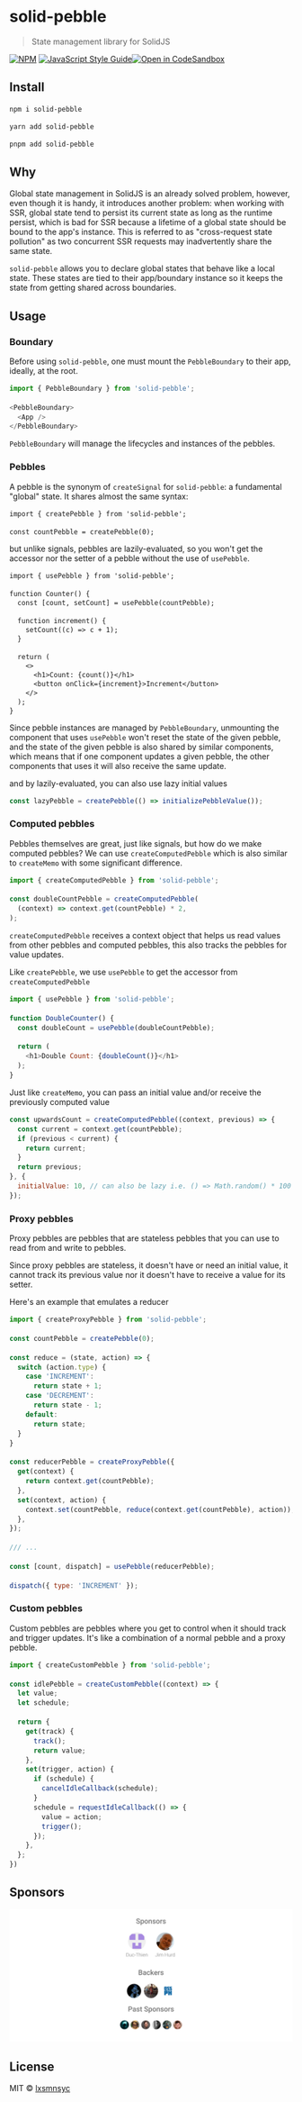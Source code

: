 # solid-pebble

> State management library for SolidJS

[![NPM](https://img.shields.io/npm/v/solid-pebble.svg)](https://www.npmjs.com/package/solid-pebble) [![JavaScript Style Guide](https://badgen.net/badge/code%20style/airbnb/ff5a5f?icon=airbnb)](https://github.com/airbnb/javascript)[![Open in CodeSandbox](https://img.shields.io/badge/Open%20in-CodeSandbox-blue?style=flat-square&logo=codesandbox)](https://codesandbox.io/s/github/LXSMNSYC/solid-pebble/tree/main/examples/demo)

## Install

```bash
npm i solid-pebble
```

```bash
yarn add solid-pebble
```

```bash
pnpm add solid-pebble
```

## Why

Global state management in SolidJS is an already solved problem, however, even though it is handy, it introduces another problem: when working with SSR, global state tend to persist its current state as long as the runtime persist, which is bad for SSR because a lifetime of a global state should be bound to the app's instance. This is referred to as "cross-request state pollution" as two concurrent SSR requests may inadvertently share the same state.

`solid-pebble` allows you to declare global states that behave like a local state. These states are tied to their app/boundary instance so it keeps the state from getting shared across boundaries.

## Usage

### Boundary

Before using `solid-pebble`, one must mount the `PebbleBoundary` to their app, ideally, at the root.

```js
import { PebbleBoundary } from 'solid-pebble';

<PebbleBoundary>
  <App />
</PebbleBoundary>
```

`PebbleBoundary` will manage the lifecycles and instances of the pebbles.

### Pebbles

A pebble is the synonym of `createSignal` for `solid-pebble`: a fundamental "global" state. It shares almost the same syntax:

```tsx
import { createPebble } from 'solid-pebble';

const countPebble = createPebble(0);
```

but unlike signals, pebbles are lazily-evaluated, so you won't get the accessor nor the setter of a pebble without the use of `usePebble`.

```tsx
import { usePebble } from 'solid-pebble';

function Counter() {
  const [count, setCount] = usePebble(countPebble);
  
  function increment() {
    setCount((c) => c + 1);
  }

  return (
    <> 
      <h1>Count: {count()}</h1>
      <button onClick={increment}>Increment</button>
    </>
  );
}
```

Since pebble instances are managed by `PebbleBoundary`, unmounting the component that uses `usePebble` won't reset the state of the given pebble, and the state of the given pebble is also shared by similar components, which means that if one component updates a given pebble, the other components that uses it will also receive the same update.

and by lazily-evaluated, you can also use lazy initial values

```js
const lazyPebble = createPebble(() => initializePebbleValue());
```

### Computed pebbles

Pebbles themselves are great, just like signals, but how do we make computed pebbles? We can use `createComputedPebble` which is also similar to `createMemo` with some significant difference.

```js
import { createComputedPebble } from 'solid-pebble';

const doubleCountPebble = createComputedPebble(
  (context) => context.get(countPebble) * 2,
);
```

`createComputedPebble` receives a context object that helps us read values from other pebbles and computed pebbles, this also tracks the pebbles for value updates.

Like `createPebble`, we use `usePebble` to get the accessor from `createComputedPebble`

```js
import { usePebble } from 'solid-pebble';

function DoubleCounter() {
  const doubleCount = usePebble(doubleCountPebble);

  return (
    <h1>Double Count: {doubleCount()}</h1>
  );
}
```

Just like `createMemo`, you can pass an initial value and/or receive the previously computed value

```js
const upwardsCount = createComputedPebble((context, previous) => {
  const current = context.get(countPebble);
  if (previous < current) {
    return current;
  }
  return previous;
}, {
  initialValue: 10, // can also be lazy i.e. () => Math.random() * 100
});
```

### Proxy pebbles

Proxy pebbles are pebbles that are stateless pebbles that you can use to read from and write to pebbles.

Since proxy pebbles are stateless, it doesn't have or need an initial value, it cannot track its previous value nor it doesn't have to receive a value for its setter.

Here's an example that emulates a reducer

```js
import { createProxyPebble } from 'solid-pebble';

const countPebble = createPebble(0);

const reduce = (state, action) => {
  switch (action.type) {
    case 'INCREMENT':
      return state + 1;
    case 'DECREMENT':
      return state - 1;
    default:
      return state;
  }
}

const reducerPebble = createProxyPebble({
  get(context) {
    return context.get(countPebble);
  },
  set(context, action) {
    context.set(countPebble, reduce(context.get(countPebble), action));
  },
});

/// ...

const [count, dispatch] = usePebble(reducerPebble);

dispatch({ type: 'INCREMENT' });
```

### Custom pebbles

Custom pebbles are pebbles where you get to control when it should track and trigger updates. It's like a combination of a normal pebble and a proxy pebble.

```js
import { createCustomPebble } from 'solid-pebble';

const idlePebble = createCustomPebble((context) => {
  let value;
  let schedule;

  return {
    get(track) {
      track();
      return value;
    },
    set(trigger, action) {
      if (schedule) {
        cancelIdleCallback(schedule);
      }
      schedule = requestIdleCallback(() => {
        value = action;
        trigger();
      });
    },
  };
})

```

## Sponsors

![Sponsors](https://github.com/lxsmnsyc/sponsors/blob/main/sponsors.svg?raw=true)

## License

MIT © [lxsmnsyc](https://github.com/lxsmnsyc)
